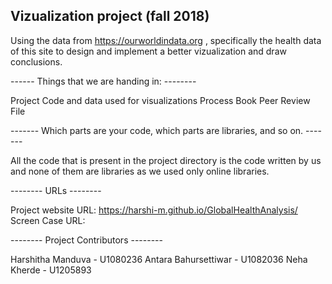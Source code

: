 Vizualization project (fall 2018)
---------------------------------

Using the data from https://ourworldindata.org , specifically the health data of this site to design and implement a better vizualization and draw conclusions.


------ Things that we are handing in: --------

Project Code and data used for visualizations
Process Book
Peer Review File


------- Which parts are your code, which parts are libraries, and so on. -------

All the code that is present in the project directory is the code written by us and none of them are libraries as we used only online libraries.


-------- URLs --------

Project website URL: https://harshi-m.github.io/GlobalHealthAnalysis/
Screen Case URL: 


-------- Project Contributors --------

Harshitha Manduva - U1080236
Antara Bahursettiwar - U1082036
Neha Kherde - U1205893

